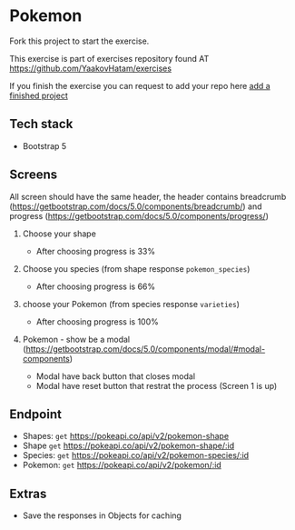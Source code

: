# Pokemon

Fork this project to start the exercise.

This exercise is part of exercises repository found AT https://github.com/YaakovHatam/exercises

If you finish the exercise you can request to add your repo here [add a finished project](https://github.com/YaakovHatam/exercises/issues/new?assignees=YaakovHatam&labels=Add+a+project+to+hall+of+fame&template=add-a-finished-project.md&title=i+want+to+add+my+proejct+05+memory+game+to+hall+of+fame)

## Tech stack
- Bootstrap 5

## Screens
All screen should have the same header, the header contains breadcrumb (https://getbootstrap.com/docs/5.0/components/breadcrumb/) and progress (https://getbootstrap.com/docs/5.0/components/progress/)

1. Choose your shape
    - After choosing progress is 33%

2. Choose you species (from shape response `pokemon_species`)
    - After choosing progress is 66%

3. choose your Pokemon (from species response `varieties`)
    - After choosing progress is 100%

4. Pokemon - show be a modal (https://getbootstrap.com/docs/5.0/components/modal/#modal-components) 
    - Modal have back button that closes modal
    - Modal have reset button that restrat the process (Screen 1 is up) 


## Endpoint
- Shapes: `get` https://pokeapi.co/api/v2/pokemon-shape
- Shape `get` https://pokeapi.co/api/v2/pokemon-shape/:id
- Species: `get` https://pokeapi.co/api/v2/pokemon-species/:id
- Pokemon: `get` https://pokeapi.co/api/v2/pokemon/:id


## Extras
- Save the responses in Objects for caching
